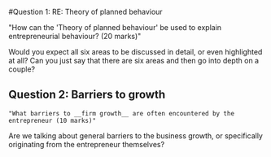 #Question 1: RE: Theory of planned behaviour

"How can the 'Theory of planned behaviour' be used to explain entrepreneurial behaviour? (20 marks)" 

Would you expect all six areas to be discussed in detail, or even highlighted at all? Can you just say that there are six areas and then go into depth on a couple?

## Question 2: Barriers to growth

	"What barriers to __firm growth__ are often encountered by the entrepreneur (10 marks)"

 Are we talking about general barriers to the business growth, or specifically originating from the entrepreneur themselves?
